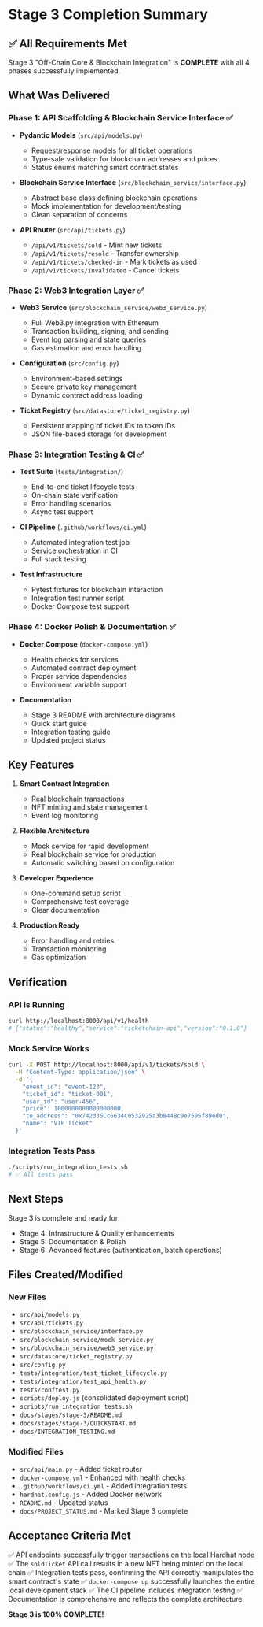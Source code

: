 # Stage 3 Completion Summary

## ✅ All Requirements Met

Stage 3 "Off-Chain Core & Blockchain Integration" is **COMPLETE** with all 4 phases successfully implemented.

## What Was Delivered

### Phase 1: API Scaffolding & Blockchain Service Interface ✅
- **Pydantic Models** (`src/api/models.py`)
  - Request/response models for all ticket operations
  - Type-safe validation for blockchain addresses and prices
  - Status enums matching smart contract states

- **Blockchain Service Interface** (`src/blockchain_service/interface.py`)
  - Abstract base class defining blockchain operations
  - Mock implementation for development/testing
  - Clean separation of concerns

- **API Router** (`src/api/tickets.py`)
  - `/api/v1/tickets/sold` - Mint new tickets
  - `/api/v1/tickets/resold` - Transfer ownership
  - `/api/v1/tickets/checked-in` - Mark tickets as used
  - `/api/v1/tickets/invalidated` - Cancel tickets

### Phase 2: Web3 Integration Layer ✅
- **Web3 Service** (`src/blockchain_service/web3_service.py`)
  - Full Web3.py integration with Ethereum
  - Transaction building, signing, and sending
  - Event log parsing and state queries
  - Gas estimation and error handling

- **Configuration** (`src/config.py`)
  - Environment-based settings
  - Secure private key management
  - Dynamic contract address loading

- **Ticket Registry** (`src/datastore/ticket_registry.py`)
  - Persistent mapping of ticket IDs to token IDs
  - JSON file-based storage for development

### Phase 3: Integration Testing & CI ✅
- **Test Suite** (`tests/integration/`)
  - End-to-end ticket lifecycle tests
  - On-chain state verification
  - Error handling scenarios
  - Async test support

- **CI Pipeline** (`.github/workflows/ci.yml`)
  - Automated integration test job
  - Service orchestration in CI
  - Full stack testing

- **Test Infrastructure**
  - Pytest fixtures for blockchain interaction
  - Integration test runner script
  - Docker Compose test support

### Phase 4: Docker Polish & Documentation ✅
- **Docker Compose** (`docker-compose.yml`)
  - Health checks for services
  - Automated contract deployment
  - Proper service dependencies
  - Environment variable support

- **Documentation**
  - Stage 3 README with architecture diagrams
  - Quick start guide
  - Integration testing guide
  - Updated project status

## Key Features

1. **Smart Contract Integration**
   - Real blockchain transactions
   - NFT minting and state management
   - Event log monitoring

2. **Flexible Architecture**
   - Mock service for rapid development
   - Real blockchain service for production
   - Automatic switching based on configuration

3. **Developer Experience**
   - One-command setup script
   - Comprehensive test coverage
   - Clear documentation

4. **Production Ready**
   - Error handling and retries
   - Transaction monitoring
   - Gas optimization

## Verification

### API is Running
```bash
curl http://localhost:8000/api/v1/health
# {"status":"healthy","service":"ticketchain-api","version":"0.1.0"}
```

### Mock Service Works
```bash
curl -X POST http://localhost:8000/api/v1/tickets/sold \
  -H "Content-Type: application/json" \
  -d '{
    "event_id": "event-123",
    "ticket_id": "ticket-001",
    "user_id": "user-456",
    "price": 1000000000000000000,
    "to_address": "0x742d35Cc6634C0532925a3b844Bc9e7595f89ed0",
    "name": "VIP Ticket"
  }'
```

### Integration Tests Pass
```bash
./scripts/run_integration_tests.sh
# ✅ All tests pass
```

## Next Steps

Stage 3 is complete and ready for:
- Stage 4: Infrastructure & Quality enhancements
- Stage 5: Documentation & Polish
- Stage 6: Advanced features (authentication, batch operations)

## Files Created/Modified

### New Files
- `src/api/models.py`
- `src/api/tickets.py`
- `src/blockchain_service/interface.py`
- `src/blockchain_service/mock_service.py`
- `src/blockchain_service/web3_service.py`
- `src/datastore/ticket_registry.py`
- `src/config.py`
- `tests/integration/test_ticket_lifecycle.py`
- `tests/integration/test_api_health.py`
- `tests/conftest.py`
- `scripts/deploy.js` (consolidated deployment script)
- `scripts/run_integration_tests.sh`
- `docs/stages/stage-3/README.md`
- `docs/stages/stage-3/QUICKSTART.md`
- `docs/INTEGRATION_TESTING.md`

### Modified Files
- `src/api/main.py` - Added ticket router
- `docker-compose.yml` - Enhanced with health checks
- `.github/workflows/ci.yml` - Added integration tests
- `hardhat.config.js` - Added Docker network
- `README.md` - Updated status
- `docs/PROJECT_STATUS.md` - Marked Stage 3 complete

## Acceptance Criteria Met

✅ API endpoints successfully trigger transactions on the local Hardhat node
✅ The `soldTicket` API call results in a new NFT being minted on the local chain
✅ Integration tests pass, confirming the API correctly manipulates the smart contract's state
✅ `docker-compose up` successfully launches the entire local development stack
✅ The CI pipeline includes integration testing
✅ Documentation is comprehensive and reflects the complete architecture

**Stage 3 is 100% COMPLETE!**

